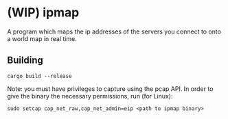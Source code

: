 # (WIP) ipmap

A program which maps the ip addresses of the servers you connect to onto a world map in real time.

## Building
```
cargo build --release
```

Note: you must have privileges to capture using the pcap API. In order to give the binary the necessary permissions, run (for Linux):
```
sudo setcap cap_net_raw,cap_net_admin=eip <path to ipmap binary>
```

